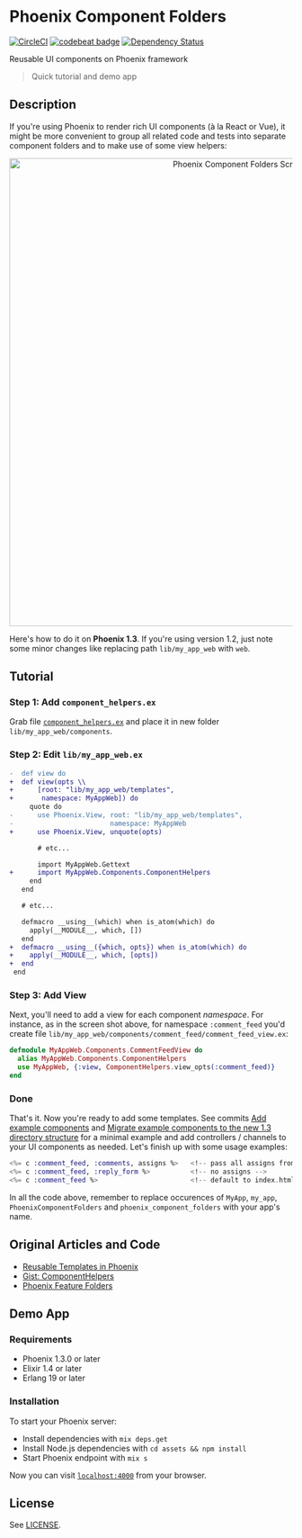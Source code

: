 # Phoenix Component Folders

[![CircleCI](https://circleci.com/gh/kimlindholm/phoenix_component_folders/tree/master.svg?style=shield)](https://circleci.com/gh/kimlindholm/phoenix_component_folders/tree/master)
[![codebeat badge](https://codebeat.co/badges/bb4bb0c2-e08c-4c13-b1a3-07b5f354a071)](https://codebeat.co/projects/github-com-kimlindholm-phoenix_component_folders-master)
[![Dependency Status](https://www.versioneye.com/user/projects/59cdfd98368b083214208a92/badge.svg?style=shield)](https://www.versioneye.com/user/projects/59cdfd98368b083214208a92)

Reusable UI components on Phoenix framework

> Quick tutorial and demo app

## Description

If you're using Phoenix to render rich UI components (à la React or Vue), it might be more convenient to group all related code and tests into separate component folders and to make use of some view helpers:

<p align="center">
  <img alt="Phoenix Component Folders Screenshot" width="832"
       src="https://user-images.githubusercontent.com/1413569/30855028-af376c5c-a2dd-11e7-9eb1-c4ddad3e6313.png" />
</p>

Here's how to do it on **Phoenix 1.3**. If you're using version 1.2, just note some minor changes like replacing path `lib/my_app_web` with `web`.

## Tutorial

### Step 1: Add `component_helpers.ex`

Grab file [`component_helpers.ex`](https://github.com/kimlindholm/phoenix_component_folders/blob/master/lib/phoenix_component_folders_web/components/component_helpers.ex) and place it in new folder `lib/my_app_web/components`.

### Step 2: Edit `lib/my_app_web.ex`

```diff
-  def view do
+  def view(opts \\
+      [root: "lib/my_app_web/templates",
+       namespace: MyAppWeb]) do
     quote do
-      use Phoenix.View, root: "lib/my_app_web/templates",
-                        namespace: MyAppWeb
+      use Phoenix.View, unquote(opts)

       # etc...

       import MyAppWeb.Gettext
+      import MyAppWeb.Components.ComponentHelpers
     end
   end

   # etc...

   defmacro __using__(which) when is_atom(which) do
     apply(__MODULE__, which, [])
   end
+  defmacro __using__({which, opts}) when is_atom(which) do
+    apply(__MODULE__, which, [opts])
+  end
 end
```

### Step 3: Add View

Next, you'll need to add a view for each component _namespace_. For instance, as in the screen shot above, for namespace `:comment_feed` you'd create file `lib/my_app_web/components/comment_feed/comment_feed_view.ex`:

```elixir
defmodule MyAppWeb.Components.CommentFeedView do
  alias MyAppWeb.Components.ComponentHelpers
  use MyAppWeb, {:view, ComponentHelpers.view_opts(:comment_feed)}
end
```

### Done

That's it. Now you're ready to add some templates. See commits [Add example components](https://github.com/kimlindholm/phoenix_component_folders/commit/cf1552a6975208a712cbf1e6f94f4e54fe2903f0) and [Migrate example components to the new 1.3 directory structure](https://github.com/kimlindholm/phoenix_component_folders/commit/3960fc08b6f6158154cd32c0920da4a7d1c904d0) for a minimal example and add controllers / channels to your UI components as needed. Let's finish up with some usage examples:

```eex
<%= c :comment_feed, :comments, assigns %>   <!-- pass all assigns from controller -->
<%= c :comment_feed, :reply_form %>          <!-- no assigns -->
<%= c :comment_feed %>                       <!-- default to index.html.eex template -->
```

In all the code above, remember to replace occurences of `MyApp`, `my_app`, `PhoenixComponentFolders` and `phoenix_component_folders` with your app's name.

## Original Articles and Code

- [Reusable Templates in Phoenix](http://blog.danielberkompas.com/2017/01/17/reusable-templates-in-phoenix.html)
- [Gist: ComponentHelpers](https://gist.github.com/kana-sama/491ae1bd75974797d2bcb43c7489abf9)
- [Phoenix Feature Folders](https://medium.com/@tliversidge/phoenix-feature-folders-179e4dbc1e8a)

## Demo App

### Requirements

* Phoenix 1.3.0 or later
* Elixir 1.4 or later
* Erlang 19 or later

### Installation

To start your Phoenix server:

  * Install dependencies with `mix deps.get`
  * Install Node.js dependencies with `cd assets && npm install`
  * Start Phoenix endpoint with `mix s`

Now you can visit [`localhost:4000`](http://localhost:4000) from your browser.

## License

See [LICENSE](LICENSE).